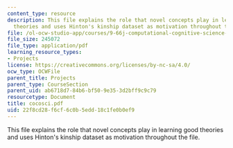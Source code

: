 ```yaml
---
content_type: resource
description: This file explains the role that novel concepts play in learning good
  theories and uses Hinton's kinship dataset as motivation throughout the file.
file: /ol-ocw-studio-app/courses/9-66j-computational-cognitive-science-fall-2004/22f8cd28f6cf6c0b5edd18c1fe0b0ef9_cocosci.pdf
file_size: 245072
file_type: application/pdf
learning_resource_types:
- Projects
license: https://creativecommons.org/licenses/by-nc-sa/4.0/
ocw_type: OCWFile
parent_title: Projects
parent_type: CourseSection
parent_uid: ab6718d7-84b6-bf50-9e35-3d2bff9c9c79
resourcetype: Document
title: cocosci.pdf
uid: 22f8cd28-f6cf-6c0b-5edd-18c1fe0b0ef9
---
```

This file explains the role that novel concepts play in learning good theories and uses Hinton's kinship dataset as motivation throughout the file.